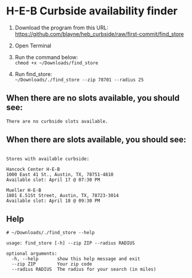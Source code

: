# H-E-B Curbside availability finder

1. Download the program from this URL:  
https://github.com/blayne/heb_curbside/raw/first-commit/find_store

2. Open Terminal

3. Run the command below:  
`chmod +x ~/Downloads/find_store`

4. Run find_store:  
`~/Downloads/./find_store --zip 78701 --radius 25`

## When there are no slots available, you should see:
```
There are no curbside slots available.
```

## When there are slots available, you should see:
```

Stores with available curbside:

Hancock Center H-E-B
1000 East 41 St., Austin, TX, 78751-4810
Available slot: April 17 @ 07:30 PM

Mueller H-E-B
1801 E.51St Street, Austin, TX, 78723-3014
Available slot: April 18 @ 09:30 PM

```

## Help
```
# ~/Downloads/./find_store --help

usage: find_store [-h] --zip ZIP --radius RADIUS

optional arguments:
  -h, --help       show this help message and exit
  --zip ZIP        Your zip code
  --radius RADIUS  The radius for your search (in miles)
```
